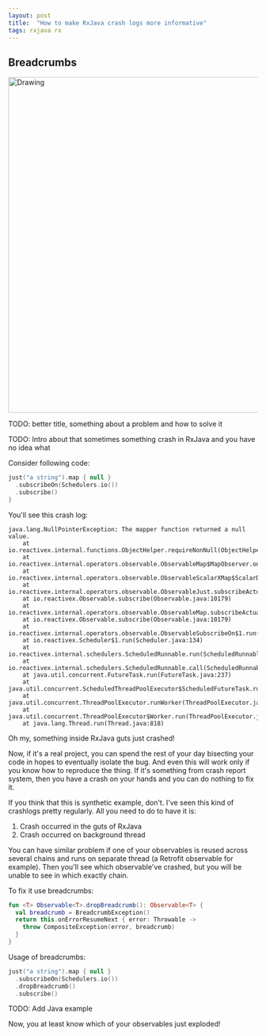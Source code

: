 ```yaml
---
layout: post
title:  "How to make RxJava crash logs more informative"
tags: rxjava rx
---
```


## Breadcrumbs

<img src="{{site.url}}{{site.baseurl}}/assets/hansel-and-gretel-breadcrumbs.jpg" alt="Drawing" style="width: 678px;"/>

TODO: better title, something about a problem and how to solve it

TODO: Intro about that sometimes something crash in RxJava and you have no idea what

Consider following code:

```kotlin
just("a string").map { null }
  .subscribeOn(Schedulers.io())
  .subscribe()
}
```

You'll see this crash log:

```
java.lang.NullPointerException: The mapper function returned a null value.
    at io.reactivex.internal.functions.ObjectHelper.requireNonNull(ObjectHelper.java:39)
    at io.reactivex.internal.operators.observable.ObservableMap$MapObserver.onNext(ObservableMap.java:58)
    at io.reactivex.internal.operators.observable.ObservableScalarXMap$ScalarDisposable.run(ObservableScalarXMap.java:246)
    at io.reactivex.internal.operators.observable.ObservableJust.subscribeActual(ObservableJust.java:35)
    at io.reactivex.Observable.subscribe(Observable.java:10179)
    at io.reactivex.internal.operators.observable.ObservableMap.subscribeActual(ObservableMap.java:32)
    at io.reactivex.Observable.subscribe(Observable.java:10179)
    at io.reactivex.internal.operators.observable.ObservableSubscribeOn$1.run(ObservableSubscribeOn.java:39)
    at io.reactivex.Scheduler$1.run(Scheduler.java:134)
    at io.reactivex.internal.schedulers.ScheduledRunnable.run(ScheduledRunnable.java:59)
    at io.reactivex.internal.schedulers.ScheduledRunnable.call(ScheduledRunnable.java:51)
    at java.util.concurrent.FutureTask.run(FutureTask.java:237)
    at java.util.concurrent.ScheduledThreadPoolExecutor$ScheduledFutureTask.run(ScheduledThreadPoolExecutor.java:269)
    at java.util.concurrent.ThreadPoolExecutor.runWorker(ThreadPoolExecutor.java:1113)
    at java.util.concurrent.ThreadPoolExecutor$Worker.run(ThreadPoolExecutor.java:588)
    at java.lang.Thread.run(Thread.java:818)
```

Oh my, something inside RxJava guts just crashed!

Now, if it's a real project, you can spend the rest of your day bisecting your code in hopes to eventually isolate the bug. And even this will work only if you know how to reproduce the thing. If it's something from crash report system, then you have a crash on your hands and you can do nothing to fix it.

If you think that this is synthetic example, don't. I've seen this kind of crashlogs pretty regularly. All you need to do to have it is:

1. Crash occurred in the guts of RxJava
2. Crash occurred on background thread

You can have similar problem if one of your observables is reused across several chains and runs on separate thread (a Retrofit observable for example). Then you'll see which observable've crashed, but you will be unable to see in which exactly chain.

To fix it use breadcrumbs:

```kotlin
fun <T> Observable<T>.dropBreadcrumb(): Observable<T> {
  val breadcrumb = BreadcrumbException()
  return this.onErrorResumeNext { error: Throwable ->
    throw CompositeException(error, breadcrumb)
  }
}
```

Usage of breadcrumbs:

```kotlin
just("a string").map { null }
  .subscribeOn(Schedulers.io())
  .dropBreadcrumb()
  .subscribe()
```

TODO: Add Java example

Now, you at least know which of your observables just exploded!

<!-- Breadcrumbs. It's hard to understand what crashed if something crashed inside RxJava. -->
<!-- Error handling in RxJava, part 2. Breadcrumbs -->
